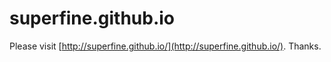 # superfine.github.io
Please visit [http://superfine.github.io/](http://superfine.github.io/). Thanks.
